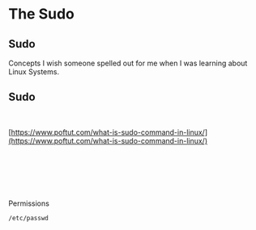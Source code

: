 # The Sudo

## Sudo

Concepts I wish someone spelled out for me when I was learning about Linux Systems.‌

## Sudo <a id="sudo"></a>

‌

​[https://www.poftut.com/what-is-sudo-command-in-linux/](https://www.poftut.com/what-is-sudo-command-in-linux/)​

​

​

​‌

Permissions

```text
/etc/passwd
```

[  
](https://app.gitbook.com/@jonathanlau-io/s/command-line-efficiency/~/drafts/-Lnyv7vAMtAB75bFbZEd/primary/)

